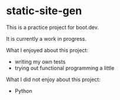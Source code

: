 # static-site-gen
This is a practice project for boot.dev.

It is currently a work in progress.

What I enjoyed about this project:
  - writing my own tests
  - trying out functional programming a little

What I did not enjoy about this project:
  - Python
